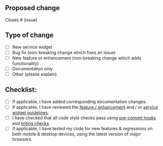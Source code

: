 <!--
==== STOP ====================
======== STOP ================
============ STOP ============
================ STOP ========
==================== STOP ====

⚠️ Before opening this pull request please review the guidelines in the checklist below.

If this PR does not meet those guidelines it will not be accepted, and everyone will be sad.
-->

## Proposed change

<!--
Please include a summary of the change. Screenshots and/or videos can also be helpful if appropriate.

New service widgets should include example(s) of relevant API output as well as updates to the docs for the new widget.
-->

Closes # (issue)

## Type of change

<!--
What type of change does your PR introduce to Homepage?
-->

- [ ] New service widget
- [ ] Bug fix (non-breaking change which fixes an issue)
- [ ] New feature or enhancement (non-breaking change which adds functionality)
- [ ] Documentation only
- [ ] Other (please explain)

## Checklist:

- [ ] If applicable, I have added corresponding documentation changes.
- [ ] If applicable, I have reviewed the [feature / enhancement](https://gethomepage.dev/more/development/#new-feature-guidelines) and / or [service widget guidelines](https://gethomepage.dev/more/development/#service-widget-guidelines).
- [ ] I have checked that all code style checks pass using [pre-commit hooks](https://gethomepage.dev/more/development/#code-formatting-with-pre-commit-hooks) and [linting checks](https://gethomepage.dev/more/development/#code-linting).
- [ ] If applicable, I have tested my code for new features & regressions on both mobile & desktop devices, using the latest version of major browsers.
